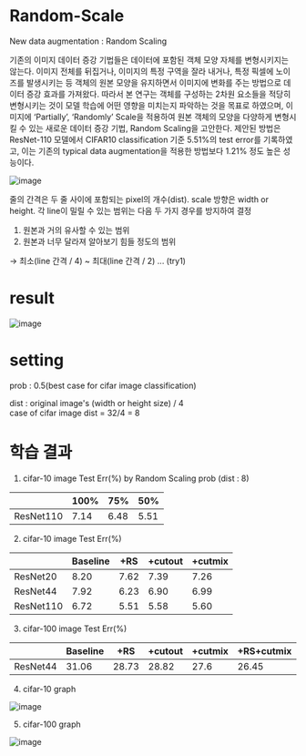 # Random-Scale
New data augmentation : Random Scaling

 기존의 이미지 데이터 증강 기법들은 데이터에 포함된 객체 모양 자체를 변형시키지는 않는다. 이미지 전체를 뒤집거나, 이미지의 특정 구역을 잘라 내거나, 특정 픽셀에 노이즈를 발생시키는 등 객체의 원본 모양을 유지하면서 이미지에 변화를 주는 방법으로 데이터 증강 효과를 가져왔다. 따라서 본 연구는 객체를 구성하는 2차원 요소들을 적당히 변형시키는 것이 모델 학습에 어떤 영향을 미치는지 파악하는 것을 목표로 하였으며, 이미지에 ‘Partially’, ‘Randomly’ Scale을 적용하여 원본 객체의 모양을 다양하게 변형시킬 수 있는 새로운 데이터 증강 기법, Random Scaling을 고안한다. 제안된 방법은 ResNet-110 모델에서 CIFAR10 classification 기준 5.51%의 test error를 기록하였고, 이는 기존의 typical data augmentation을 적용한 방법보다 1.21% 정도 높은 성능이다.

![image](https://user-images.githubusercontent.com/59173164/113481576-474b6380-94d5-11eb-8a56-994d64705477.png)

줄의 간격은 두 줄 사이에 포함되는 pixel의 개수(dist).
scale 방향은 width or height.
각 line이 밀릴 수 있는 범위는 다음 두 가지 경우를 방지하여 결정
1. 원본과 거의 유사할 수 있는 범위
2. 원본과 너무 달라져 알아보기 힘들 정도의 범위

→ 최소(line 간격 / 4) ~ 최대(line 간격 / 2) ... (try1)

# result
![image](https://user-images.githubusercontent.com/59173164/113481700-0011a280-94d6-11eb-9f18-41248babb013.png)

# setting
prob : 0.5(best case for cifar image classification)

dist : original image's (width or height size) / 4  
       case of cifar image dist = 32/4 = 8 


# 학습 결과
1. cifar-10 image Test Err(%) by Random Scaling prob (dist : 8)


||100%|75%|50%|
|------|---|---|---|
|ResNet110|7.14|6.48|5.51|

2. cifar-10 image Test Err(%) 


||Baseline|+RS|+cutout|+cutmix|
|------|---|---|---|---|
|ResNet20|8.20|7.62|7.39|7.26|
|ResNet44|7.92|6.23|6.90|6.99|
|ResNet110|6.72|5.51|5.58|5.60|

3. cifar-100 image Test Err(%) 


||Baseline|+RS|+cutout|+cutmix|+RS+cutmix|
|------|---|---|---|---|---|
|ResNet44|31.06|28.73|28.82|27.6|26.45|

4. cifar-10 graph


![image](https://user-images.githubusercontent.com/59173164/120281444-ea610380-c2f3-11eb-8fdc-6bed53998da8.png)

5. cifar-100 graph


![image](https://user-images.githubusercontent.com/59173164/120281459-ee8d2100-c2f3-11eb-90b3-40edff587e19.png)
